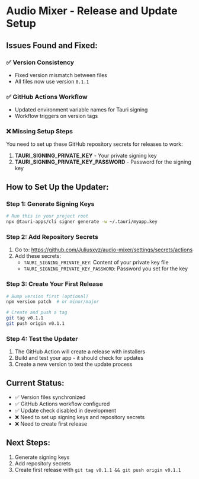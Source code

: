 # Audio Mixer - Release and Update Setup

## Issues Found and Fixed:

### ✅ **Version Consistency**
- Fixed version mismatch between files
- All files now use version `0.1.1`

### ✅ **GitHub Actions Workflow**
- Updated environment variable names for Tauri signing
- Workflow triggers on version tags

### ❌ **Missing Setup Steps**

You need to set up these GitHub repository secrets for releases to work:

1. **TAURI_SIGNING_PRIVATE_KEY** - Your private signing key
2. **TAURI_SIGNING_PRIVATE_KEY_PASSWORD** - Password for the signing key

## How to Set Up the Updater:

### Step 1: Generate Signing Keys
```bash
# Run this in your project root
npx @tauri-apps/cli signer generate -w ~/.tauri/myapp.key
```

### Step 2: Add Repository Secrets
1. Go to: https://github.com/Juliusxyz/audio-mixer/settings/secrets/actions
2. Add these secrets:
   - `TAURI_SIGNING_PRIVATE_KEY`: Content of your private key file
   - `TAURI_SIGNING_PRIVATE_KEY_PASSWORD`: Password you set for the key

### Step 3: Create Your First Release
```bash
# Bump version first (optional)
npm version patch  # or minor/major

# Create and push a tag
git tag v0.1.1
git push origin v0.1.1
```

### Step 4: Test the Updater
1. The GitHub Action will create a release with installers
2. Build and test your app - it should check for updates
3. Create a new version to test the update process

## Current Status:
- ✅ Version files synchronized
- ✅ GitHub Actions workflow configured  
- ✅ Update check disabled in development
- ❌ Need to set up signing keys and repository secrets
- ❌ Need to create first release

## Next Steps:
1. Generate signing keys
2. Add repository secrets
3. Create first release with `git tag v0.1.1 && git push origin v0.1.1`

